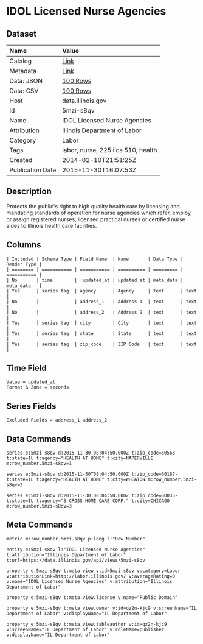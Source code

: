 # IDOL Licensed Nurse Agencies

## Dataset

| Name | Value |
| :--- | :---- |
| Catalog | [Link](https://catalog.data.gov/dataset/idol-licensed-nurse-agencies-e3fee) |
| Metadata | [Link](https://data.illinois.gov/api/views/5mzi-s8qv) |
| Data: JSON | [100 Rows](https://data.illinois.gov/api/views/5mzi-s8qv/rows.json?max_rows=100) |
| Data: CSV | [100 Rows](https://data.illinois.gov/api/views/5mzi-s8qv/rows.csv?max_rows=100) |
| Host | data.illinois.gov |
| Id | 5mzi-s8qv |
| Name | IDOL Licensed Nurse Agencies |
| Attribution | Illinois Department of Labor |
| Category | Labor |
| Tags | labor, nurse, 225 ilcs 510, health |
| Created | 2014-02-10T21:51:25Z |
| Publication Date | 2015-11-30T16:07:53Z |

## Description

Protects the public's right to high quality health care by licensing and mandating standards of operation for nurse agencies which refer, employ, or assign registered nurses, licensed practical nurses or certified nurse aides to Illinois health care facilities.

## Columns

```ls
| Included | Schema Type | Field Name  | Name       | Data Type | Render Type |
| ======== | =========== | =========== | ========== | ========= | =========== |
| No       | time        | :updated_at | updated_at | meta_data | meta_data   |
| Yes      | series tag  | agency      | Agency     | text      | text        |
| No       |             | address_1   | Address 1  | text      | text        |
| No       |             | address_2   | Address 2  | text      | text        |
| Yes      | series tag  | city        | City       | text      | text        |
| Yes      | series tag  | state       | State      | text      | text        |
| Yes      | series tag  | zip_code    | ZIP Code   | text      | text        |
```

## Time Field

```ls
Value = updated_at
Format & Zone = seconds
```

## Series Fields

```ls
Excluded Fields = address_1,address_2
```

## Data Commands

```ls
series e:5mzi-s8qv d:2015-11-30T08:04:50.000Z t:zip_code=60563- t:state=IL t:agency="HEALTH AT HOME" t:city=NAPERVILLE m:row_number.5mzi-s8qv=1

series e:5mzi-s8qv d:2015-11-30T08:04:50.000Z t:zip_code=60187- t:state=IL t:agency="HEALTH AT HOME" t:city=WHEATON m:row_number.5mzi-s8qv=2

series e:5mzi-s8qv d:2015-11-30T08:04:50.000Z t:zip_code=60035- t:state=IL t:agency="3 CROSS HOME CARE CORP." t:city=CHICAGO m:row_number.5mzi-s8qv=3
```

## Meta Commands

```ls
metric m:row_number.5mzi-s8qv p:long l:"Row Number"

entity e:5mzi-s8qv l:"IDOL Licensed Nurse Agencies" t:attribution="Illinois Department of Labor" t:url=https://data.illinois.gov/api/views/5mzi-s8qv

property e:5mzi-s8qv t:meta.view v:id=5mzi-s8qv v:category=Labor v:attributionLink=http://labor.illinois.gov/ v:averageRating=0 v:name="IDOL Licensed Nurse Agencies" v:attribution="Illinois Department of Labor"

property e:5mzi-s8qv t:meta.view.license v:name="Public Domain"

property e:5mzi-s8qv t:meta.view.owner v:id=qz2n-kjc9 v:screenName="IL Department of Labor" v:displayName="IL Department of Labor"

property e:5mzi-s8qv t:meta.view.tableauthor v:id=qz2n-kjc9 v:screenName="IL Department of Labor" v:roleName=publisher v:displayName="IL Department of Labor"
```